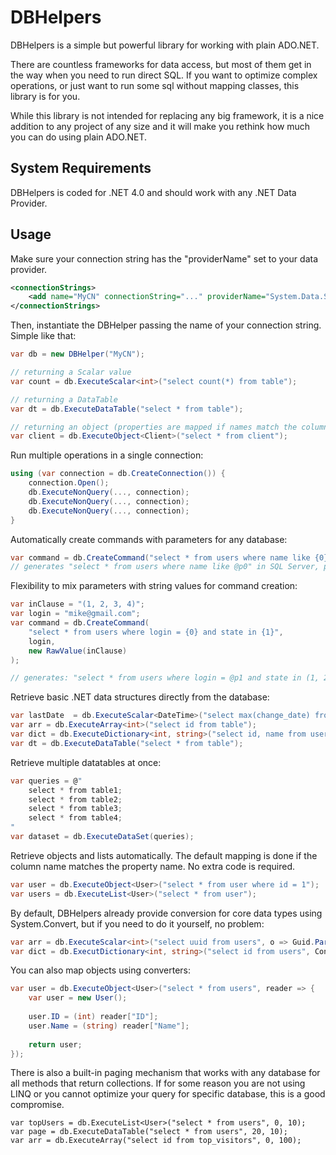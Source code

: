 DBHelpers
=========

DBHelpers is a simple but powerful library for working with plain ADO.NET.

There are countless frameworks for data access, but most of them get in the way when you need to run direct SQL.
If you want to optimize complex operations, or just want to run some sql without mapping classes, this library is for you.

While this library is not intended for replacing any big framework, it is a nice addition to any project of any size and it will make you rethink how much you can do using plain ADO.NET.

System Requirements
-------------------

DBHelpers is coded for .NET 4.0 and should work with any .NET Data Provider.

Usage
-----

Make sure your connection string has the "providerName" set to your data provider.
```xml
<connectionStrings>
    <add name="MyCN" connectionString="..." providerName="System.Data.SqlClient" />
</connectionStrings>
```

Then, instantiate the DBHelper passing the name of your connection string. Simple like that:

```cs
var db = new DBHelper("MyCN");

// returning a Scalar value
var count = db.ExecuteScalar<int>("select count(*) from table");

// returning a DataTable
var dt = db.ExecuteDataTable("select * from table");

// returning an object (properties are mapped if names match the columns)
var client = db.ExecuteObject<Client>("select * from client");
```

Run multiple operations in a single connection:

```cs
using (var connection = db.CreateConnection()) {
    connection.Open();
    db.ExecuteNonQuery(..., connection);
    db.ExecuteNonQuery(..., connection);
    db.ExecuteNonQuery(..., connection);
}
```

Automatically create commands with parameters for any database:

```cs
var command = db.CreateCommand("select * from users where name like {0}", userName + "%");
// generates "select * from users where name like @p0" in SQL Server, parameter name will match the database format
```

Flexibility to mix parameters with string values for command creation:

```cs
var inClause = "(1, 2, 3, 4)";
var login = "mike@gmail.com";
var command = db.CreateCommand(
    "select * from users where login = {0} and state in {1}",
    login,
    new RawValue(inClause)
);

// generates: "select * from users where login = @p1 and state in (1, 2, 3, 4)";
```

Retrieve basic .NET data structures directly from the database:

```cs
var lastDate  = db.ExecuteScalar<DateTime>("select max(change_date) from table");
var arr = db.ExecuteArray<int>("select id from table");
var dict = db.ExecuteDictionary<int, string>("select id, name from users");
var dt = db.ExecuteDataTable("select * from table");
```

Retrieve multiple datatables at once:

```cs
var queries = @"
    select * from table1;
    select * from table2;
    select * from table3;
    select * from table4;
"
var dataset = db.ExecuteDataSet(queries);
```

Retrieve objects and lists automatically. The default mapping is done if the column name matches the property name. No extra code is required.

```cs
var user = db.ExecuteObject<User>("select * from user where id = 1");
var users = db.ExecuteList<User>("select * from user");
```

By default, DBHelpers already provide conversion for core data types using System.Convert, but if you need to do it yourself, no problem:

```cs
var arr = db.ExecuteScalar<int>("select uuid from users", o => Guid.Parse(o.ToString()));
var dict = db.ExecutDictionary<int, string>("select id from users", Convert.ToInt32, Convert.ToString);
```

You can also map objects using converters:

```cs
var user = db.ExecuteObject<User>("select * from users", reader => {
    var user = new User();
    
    user.ID = (int) reader["ID"];
    user.Name = (string) reader["Name"];
    
    return user;
});
```

There is also a built-in paging mechanism that works with any database for all methods that return collections. If for some reason you are not using LINQ or you cannot optimize your query for specific database, this is a good compromise.

```  
var topUsers = db.ExecuteList<User>("select * from users", 0, 10);
var page = db.ExecuteDataTable("select * from users", 20, 10);
var arr = db.ExecuteArray("select id from top_visitors", 0, 100);
```

